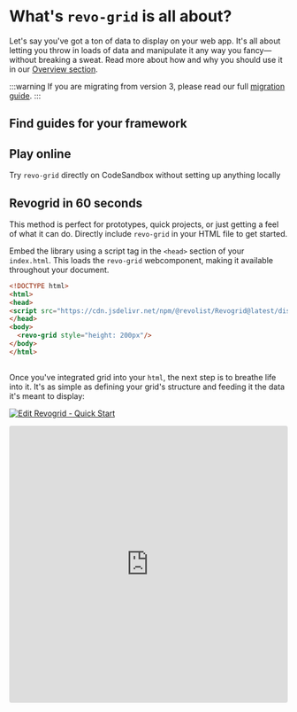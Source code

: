 # What's `revo-grid` is all about?

 Let's say you've got a ton of data to display on your web app. It's all about letting you throw in loads of data and manipulate it any way you fancy—without breaking a sweat. Read more about how and why you should use it in our [Overview section](./overview).

:::warning
If you are migrating from version 3, please read our full [migration guide](./migrations/v4).
:::

## Find guides for your framework

<!--@include: ./parts/framework.md-->


<!--@include: ./parts/key-concepts.md-->

## Play online
Try `revo-grid` directly on CodeSandbox without setting up anything locally

<!--@include: ../demo/js/js.overview.md-->


## Revogrid in 60 seconds

This method is perfect for prototypes, quick projects, or just getting a feel of what it can do. Directly include `revo-grid` in your HTML file to get started.

Embed the library using a script tag in the `<head>` section of your `index.html`. This loads the `revo-grid` webcomponent, making it available throughout your document.

```html
<!DOCTYPE html>
<html>
<head>
<script src="https://cdn.jsdelivr.net/npm/@revolist/Revogrid@latest/dist/revo-grid/revo-grid.js"></script>
</head>
<body>
  <revo-grid style="height: 200px"/>
</body>
</html>
  
```


Once you've integrated grid into your `html`, the next step is to breathe life into it. It's as simple as defining your grid's structure and feeding it the data it's meant to display:


<!--@include: ./parts/basic-setup.code.md-->


[![Edit Revogrid - Quick Start](https://codesandbox.io/static/img/play-codesandbox.svg)](https://codesandbox.io/p/sandbox/Revogrid-60s-tlxgwn)


<ClientOnly>
  <iframe src="https://codesandbox.io/embed/tlxgwn?view=Editor+%2B+Preview&module=%2Findex.html&hidenavigation=1"
     style="width:100%; height: 500px; border:0; border-radius: 4px; overflow:hidden;"
     title="Revogrid - 60s"
     allow="accelerometer; ambient-light-sensor; camera; encrypted-media; geolocation; gyroscope; hid; microphone; midi; payment; usb; vr; xr-spatial-tracking"
     sandbox="allow-forms allow-modals allow-popups allow-presentation allow-same-origin allow-scripts"
   ></iframe>
</ClientOnly>
